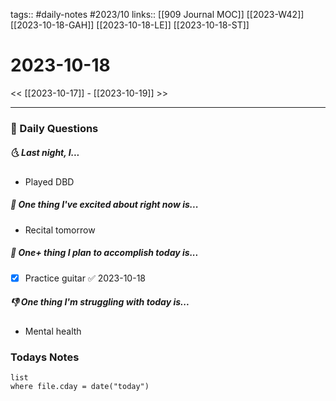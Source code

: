 tags:: #daily-notes #2023/10 
links:: [[909 Journal MOC]] [[2023-W42]] [[2023-10-18-GAH]] [[2023-10-18-LE]] [[2023-10-18-ST]]
# 2023-10-18

<< [[2023-10-17]] - [[2023-10-19]] >>

---
### 📅 Daily Questions
##### 🌜 Last night, I...
- Played DBD

##### 🙌 One thing I've excited about right now is...
- Recital tomorrow

##### 🚀 One+ thing I plan to accomplish today is...
- [x] Practice guitar ✅ 2023-10-18

##### 👎 One thing I'm struggling with today is...
- Mental health

### Todays Notes
```dataview
list 
where file.cday = date("today")
```